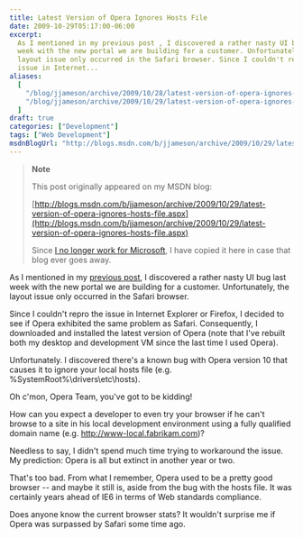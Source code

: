 ```yaml
---
title: Latest Version of Opera Ignores Hosts File
date: 2009-10-29T05:17:00-06:00
excerpt:
  As I mentioned in my previous post , I discovered a rather nasty UI bug last
  week with the new portal we are building for a customer. Unfortunately, the
  layout issue only occurred in the Safari browser. Since I couldn't repro the
  issue in Internet...
aliases:
  [
    "/blog/jjameson/archive/2009/10/28/latest-version-of-opera-ignores-hosts-file.aspx",
    "/blog/jjameson/archive/2009/10/29/latest-version-of-opera-ignores-hosts-file.aspx",
  ]
draft: true
categories: ["Development"]
tags: ["Web Development"]
msdnBlogUrl: "http://blogs.msdn.com/b/jjameson/archive/2009/10/29/latest-version-of-opera-ignores-hosts-file.aspx"
---
```


> **Note**
>
> This post originally appeared on my MSDN blog:
>
> [http://blogs.msdn.com/b/jjameson/archive/2009/10/29/latest-version-of-opera-ignores-hosts-file.aspx](http://blogs.msdn.com/b/jjameson/archive/2009/10/29/latest-version-of-opera-ignores-hosts-file.aspx)
>
> Since
> [I no longer work for Microsoft](/blog/jjameson/2011/09/02/last-day-with-microsoft),
> I have copied it here in case that blog ever goes away.

As I mentioned in my
[previous post](/blog/jjameson/2009/10/29/troubleshooting-layout-problems-with-safari),
I discovered a rather nasty UI bug last week with the new portal we are building
for a customer. Unfortunately, the layout issue only occurred in the Safari
browser.

Since I couldn't repro the issue in Internet Explorer or Firefox, I decided to
see if Opera exhibited the same problem as Safari. Consequently, I downloaded
and installed the latest version of Opera (note that I've rebuilt both my
desktop and development VM since the last time I used Opera).

Unfortunately. I discovered there's a known bug with Opera version 10 that
causes it to ignore your local hosts file (e.g. %SystemRoot%\drivers\etc\hosts).

Oh c'mon, Opera Team, you've got to be kidding!

How can you expect a developer to even try your browser if he can't browse to a
site in his local development environment using a fully qualified domain name
(e.g. http://www-local.fabrikam.com)?

Needless to say, I didn't spend much time trying to workaround the issue. My
prediction: Opera is all but extinct in another year or two.

That's too bad. From what I remember, Opera used to be a pretty good browser --
and maybe it still is, aside from the bug with the hosts file. It was certainly
years ahead of IE6 in terms of Web standards compliance.

Does anyone know the current browser stats? It wouldn't surprise me if Opera was
surpassed by Safari some time ago.
